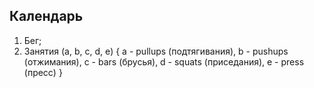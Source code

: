 ## Календарь

1. Бег; 
2. Занятия (a, b, c, d, e) { 
    a - pullups (подтягивания),
    b - pushups (отжимания),
    c - bars (брусья),
    d - squats (приседания),
    e - press (пресс)
    }